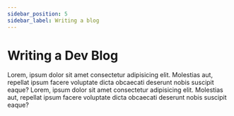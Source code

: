 ```yaml
---
sidebar_position: 5
sidebar_label: Writing a blog
---
```

# Writing a Dev Blog

Lorem, ipsum dolor sit amet consectetur adipisicing elit. Molestias aut, repellat ipsum facere voluptate dicta obcaecati deserunt nobis suscipit eaque?
Lorem, ipsum dolor sit amet consectetur adipisicing elit. Molestias aut, repellat ipsum facere voluptate dicta obcaecati deserunt nobis suscipit eaque?

